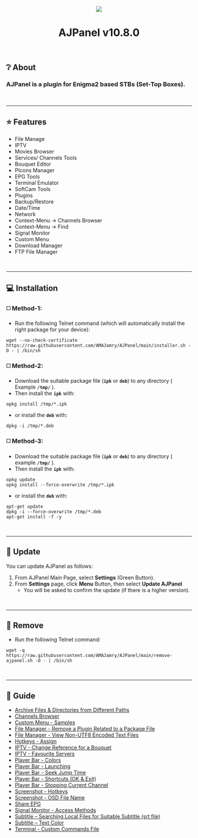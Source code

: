 <!-- ============== MAIN ============== -->
<div align="center"><img src="https://github.com/AMAJamry/AJPanel/assets/164648277/08fb2f4c-a792-4066-991c-0ba31366116f"></div>
<h1 align="center">AJPanel v10.8.0</h1>
<br>

## ❔ About
### AJPanel is a plugin for Enigma2 based STBs (Set-Top Boxes).

<br><hr>

<!-- ============== FEATURE ============== -->

## ⭐ Features 

* File Manage
* IPTV
* Movies Browser
* Services/ Channels Tools
* Bouquet Editor
* PIcons Manager
* EPG Tools
* Terminal Emulator
* SoftCam Tools
* Plugins
* Backup/Restore
* Date/Time
* Network
* Context-Menu -> Channels Browser
* Context-Menu -> Find
* Signal Monitor
* Custom Menu
* Download Manager
* FTP File Manager

<br><hr>

<!-- ============== INSTALLATION ============== -->
## 💻 Installation
### ◻️ Method-1:
* Run the following Telnet command (which will automatically install the right package for your device):
```
wget --no-check-certificate https://raw.githubusercontent.com/AMAJamry/AJPanel/main/installer.sh -O - | /bin/sh
```

### ◻️ Method-2:
* Download the suitable package file (**`ipk`** or **`deb`**) to any directory ( Example **`/tmp/`** ).
* Then install the **`ipk`** with:
```
opkg install /tmp/*.ipk
```
* or install the **`deb`** with:
```
dpkg -i /tmp/*.deb
```

### ◻️ Method-3:
* Download the suitable package file (**`ipk`** or **`deb`**) to any directory ( example **`/tmp/`** ).
* Then install the **`ipk`** with:
```
opkg update
opkg install --force-overwrite /tmp/*.ipk
```
* or install the **`deb`** with:
```
apt-get update
dpkg -i --force-overwrite /tmp/*.deb
apt-get install -f -y
```

<br><hr>

<!-- ============== UPDATE ============== -->

## 🔄 Update
You can update AJPanel as follows:
1. From AJPanel Main Page, select **Settings** (Green Button).
2. From **Settings** page, click **Menu** Button, then select **Update AJPanel**
   - You will be asked to confirm the update (if there is a higher version).

<br><hr>

<!-- ============== REMOVAL ============== -->
## 🚮 Remove
* Run the following Telnet command:
```
wget -q https://raw.githubusercontent.com/AMAJamry/AJPanel/main/remove-ajpanel.sh -O - | /bin/sh
```

<br><hr>

<!-- ============== GUIDE/HELP ============== -->

## 📜 Guide
* [Archive Files & Directories from Different Paths](help/Archive_from_different_paths.jpg)
* [Channels Browser](help/ChannelsBrowser.jpg)
* [Custom Menu - Samples](help/Custom_Menu_Samples.jpg)
* [File Manager - Remove a Plugin Related to a Package File](help/Remove_package_using_pkg_file.jpg)
* [File Manager - View Non-UTF8 Encoded Text Files](help/View_non_UTF8_file.jpg)
* [Hotkeys - Assign](help/HotkeysAssign.jpg)
* [IPTV - Change Reference for a Bouquet](help/IPTV_ChangeReferenceForBouquets.jpg)
* [IPTV - Favourite Servers](help/IPTV_FavouriteServers.jpg)
* [Player Bar - Colors](help/PlayerBarColors.jpg)
* [Player Bar - Launching](help/PlayerBar_Launching.jpg)
* [Player Bar - Seek Jump Time](help/PlayerBar_SeekJumpTime.jpg)
* [Player Bar - Shortcuts (OK & Exit)](help/PlayerBar_Shortcuts_OK_Exit.jpg)
* [Player Bar - Stopping Current Channel](help/PlayerBar_Stopping_Channels.jpg)
* [Screenshot - Hotkeys](help/Screenshot_Hotkeys.jpg)
* [Screenshot - OSD File Name](help/Screenshot_OSDFileName.jpg)
* [Share EPG](help/ShareEPG.jpg)
* [Signal Monitor - Access Methods](help/SignalMonitor_accees.jpg)
* [Subtitle – Searching Local Files for Suitable Subtitle (srt file)](help/Subtitle_find_local_srt.jpg)
* [Subtitle – Text Color](help/SubtitleTextColor.jpg)
* [Terminal - Custom Commands File](help/CustomCommandsFile.jpg)
